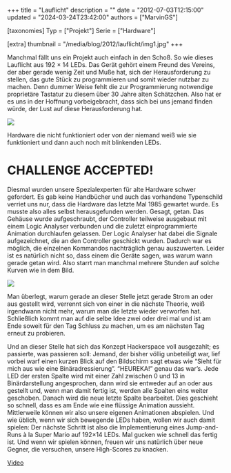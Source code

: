 +++
title = "Lauflicht"
description = ""
date = "2012-07-03T12:15:00"
updated = "2024-03-24T23:42:00"
authors = ["MarvinGS"]

[taxonomies]
Typ = ["Projekt"]
Serie = ["Hardware"]

[extra]
thumbnail = "/media/blog/2012/lauflicht/img1.jpg"
+++

Manchmal fällt uns ein Projekt auch einfach in den Schoß. So wie dieses
Lauflicht aus 192 × 14 LEDs. Das Gerät gehört einem Freund des Vereins, der aber
gerade wenig Zeit und Muße hat, sich der Herausforderung zu stellen, das gute
Stück zu programmieren und somit wieder nutzbar zu machen. Denn dummer Weise
fehlt die zur Programmierung notwendige proprietäre Tastatur zu diesem über 30
Jahre alten Schätzchen. Also hat er es uns in der Hoffnung vorbeigebracht, dass
sich bei uns jemand finden würde, der Lust auf diese Herausforderung hat.

![](/media/blog/2012/lauflicht/img1.jpg)

Hardware die nicht funktioniert oder von der niemand weiß wie sie funktioniert
und dann auch noch mit blinkenden LEDs.

# CHALLENGE ACCEPTED!

Diesmal wurden unsere Spezialexperten für alte Hardware schwer gefordert. Es
gab keine Handbücher und auch das vorhandene Typenschild verriet uns nur, dass
die Hardware das letzte Mal 1985 gewartet wurde. Es musste also alles selbst
herausgefunden werden. Gesagt, getan. Das Gehäuse wurde aufgeschraubt, der
Controller teilweise ausgebaut mit einem Logic Analyser verbunden und die
zuletzt einprogrammierte Animation durchlaufen gelassen. Der Logic Analyser
hat dabei die Signale aufgezeichnet, die an den Controller geschickt wurden.
Dadurch war es möglich, die einzelnen Kommandos nachträglich genau auszuwerten.
Leider ist es natürlich nicht so, dass einem die Geräte sagen, was warum wann
gerade getan wird. Also starrt man manchmal mehrere Stunden auf solche Kurven
wie in dem Bild.

![](/media/blog/2012/lauflicht/img2.jpg)

Man überlegt, warum gerade an dieser Stelle jetzt gerade Strom an oder aus
gestellt wird, verrennt sich von einer in die nächste Theorie, weiß irgendwann
nicht mehr, warum man die letzte wieder verworfen hat. Schließlich kommt man
auf die selbe Idee zwei oder drei mal und ist am Ende soweit für den Tag
Schluss zu machen, um es am nächsten Tag erneut zu probieren.

Und an dieser Stelle hat sich das Konzept Hackerspace voll ausgezahlt; es
passierte, was passieren soll: Jemand, der bisher völlig unbeteiligt war, lief
vorbei warf einen kurzen Blick auf den Bildschirm sagt etwas wie “Sieht für
mich aus wie eine Binäradressierung”. “HEUREKA!” genau das war’s. Jede LED der
ersten Spalte wird mit einer Zahl zwischen 0 und 13 in Binärdarstellung
angesprochen, dann wird sie entweder auf an oder aus gestellt und, wenn man
damit fertig ist, werden alle Spalten eins weiter geschoben. Danach wird die
neue letzte Spalte bearbeitet. Dies geschieht so schnell, dass es am Ende wie
eine flüssige Animation aussieht. Mittlerweile können wir also unsere eigenen
Animationen abspielen. Und wie üblich, wenn wir sich bewegende LEDs haben,
wollen wir auch damit spielen: Der nächste Schritt ist also die Implementierung
eines Jump-and-Runs à la Super Mario auf 192×14 LEDs. Mal gucken wie schnell
das fertig ist. Und wenn wir spielen können, freuen wir uns natürlich über neue
Gegner, die versuchen, unsere High-Scores zu knacken.

[Video](https://youtube.com/watch?v=Ilu1I9LmIsU)

